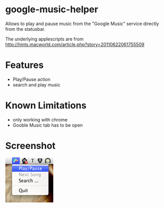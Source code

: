 google-music-helper
===================

Allows to play and pause music from the "Google Music" service directly from the statusbar.

The underlying applescripts are from http://hints.macworld.com/article.php?story=20110622061755509

Features
========
* Play/Pause action
* search and play music



Known Limitations
=================

* only working with chrome
* Gooble Music tab has to be open

Screenshot
==========

![](https://github.com/tripplet/google-music-helper/raw/master/screenshot.png) 


